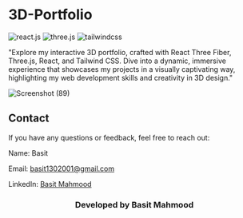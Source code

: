 # 3D-Portfolio
 <div>
    <img src="https://img.shields.io/badge/-React_JS-black?style=for-the-badge&logoColor=white&logo=react&color=61DAFB" alt="react.js" />
    <img src="https://img.shields.io/badge/Three.js-000000?style=for-the-badge&logo=three.js&logoColor=white" alt="three.js" />
    <img src="https://img.shields.io/badge/-Tailwind_CSS-black?style=for-the-badge&logoColor=white&logo=tailwindcss&color=06B6D4" alt="tailwindcss" />
  </div>
  
"Explore my interactive 3D portfolio, crafted with React Three Fiber, Three.js, React, and Tailwind CSS. Dive into a dynamic, immersive experience that showcases my projects in a visually captivating way, highlighting my web development skills and creativity in 3D design."

![Screenshot (89)](https://github.com/user-attachments/assets/32dcfc90-a870-4198-a3cc-dad9500d5063)

## Contact
If you have any questions or feedback, feel free to reach out:

Name: Basit

Email: basit1302001@gmail.com

LinkedIn: [Basit Mahmood](https://www.linkedin.com/in/basit-mahmood)

<h3 align="center"><b>Developed by Basit Mahmood</b></h1>

